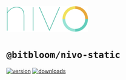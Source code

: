 <a href="https://nivo.rocks"><img alt="nivo" src="https://raw.githubusercontent.com/plouc/nivo/master/nivo.png" width="216" height="68"/></a>

# `@bitbloom/nivo-static`

[![version](https://img.shields.io/npm/v/@bitbloom/nivo-/static?style=for-the-badge)](https://www.npmjs.com/package/@bitbloom/nivo-/static)
[![downloads](https://img.shields.io/npm/dm/@bitbloom/nivo-/static?style=for-the-badge)](https://www.npmjs.com/package/@bitbloom/nivo-/static)
